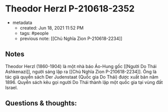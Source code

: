 # Theodor Herzl P-210618-2352

- metadata
	- created: Jun 18, 2021 11:52 PM
	- tags: #people 
	- previous note: [[Chủ Nghĩa Zion P-210618-2234]]

## Notes
Theodor Herzl (1860-1904) là một nhà báo Áo-Hung gốc [[Người Do Thái Ashkenazi]], người sáng lập ra [[Chủ Nghĩa Zion P-210618-2234]]. Ông là tác giả quyển sách Der Judenstaat (Quốc gia Do Thái) được xuất bản năm 1896. Quyển sách kêu gọi người Do Thái thành lập một quốc gia tại vùng đất Israel.

## Questions & thoughts:
